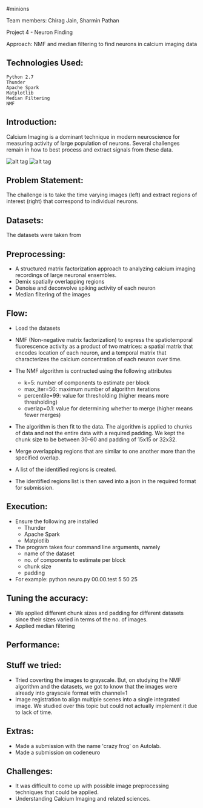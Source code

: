 #minions

Team members: Chirag Jain, Sharmin Pathan

Project 4 - Neuron Finding

Approach: NMF and median filtering to find neurons in calcium imaging data

Technologies Used:
-----------------
    Python 2.7
    Thunder
    Apache Spark
    Matplotlib
    Median Filtering
    NMF

Introduction:
------------
Calcium Imaging is a dominant technique in modern neuroscience for measuring activity of large population of neurons. Several challenges remain in how to best process and extract signals from these data.

![alt tag](http://neurofinder.codeneuro.org/components/assets/movie.gif)        ![alt tag](http://neurofinder.codeneuro.org/components/assets/zooming.gif)

Problem Statement: 
-----------------
The challenge is to take the time varying images (left) and extract regions of interest (right) that correspond to individual neurons.

Datasets:
--------
The datasets were taken from 

Preprocessing:
-------------
- A structured matrix factorization approach to analyzing calcium imaging recordings of large neuronal ensembles.
- Demix spatially overlapping regions
- Denoise and deconvolve spiking activity of each neuron
- Median filtering of the images

Flow:
----
- Load the datasets
- NMF (Non-negative matrix factorization) to express the spatiotemporal fluorescence activity as a product of two matrices: a spatial matrix that encodes location of each neuron, and a temporal matrix that characterizes the calcium concentration of each neuron over time.
- The NMF algorithm is contructed using the following attributes

    - k=5: number of components to estimate per block
    - max_iter=50: maximum number of algorithm iterations
    - percentile=99: value for thresholding (higher means more thresholding)
    - overlap=0.1: value for determining whether to merge (higher means fewer merges)
    
- The algorithm is then fit to the data. The algorithm is applied to chunks of data and not the entire data with a required padding. We kept the chunk size to be between 30-60 and padding of 15x15 or 32x32.
- Merge overlapping regions that are similar to one another more than the specified overlap.
- A list of the identified regions is created.
- The identified regions list is then saved into a json in the required format for submission.

Execution:
---------
- Ensure the following are installed
    - Thunder
    - Apache Spark
    - Matplotlib
- The program takes four command line arguments, namely
    - name of the dataset
    - no. of components to estimate per block
    - chunk size
    - padding
- For example: python neuro.py 00.00.test 5 50 25

Tuning the accuracy:
-------------------
- We applied different chunk sizes and padding for different datasets since their sizes varied in terms of the no. of images.
- Applied median filtering

Performance:
-----------

Stuff we tried:
--------------
- Tried coverting the images to grayscale. But, on studying the NMF algorithm and the datasets, we got to know that the images were already into grayscale format with channel=1
- Image registration to align multiple scenes into a single integrated image. We studied over this topic but could not actually implement it due to lack of time.

Extras:
------
- Made a submission with the name 'crazy frog' on Autolab.
- Made a submission on codeneuro

Challenges:
----------
- It was difficult to come up with possible image preprocessing techniques that could be applied.
- Understanding Calcium Imaging and related sciences.
